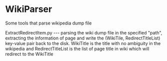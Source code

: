 # WikiParser
Some tools that parse wikipedia dump file

ExtractRedirectItem.py --- parsing the wiki dump file in the specified "path", extracting the information of <redirect> page and 
write the (WikiTile, RedirectTitleList) key-value pair back to the disk. WikiTitle is the title with no ambiguity in the 
wikipedia and RedirectTitleList is the list of page title in wiki which will redirect to the WikiTitle

